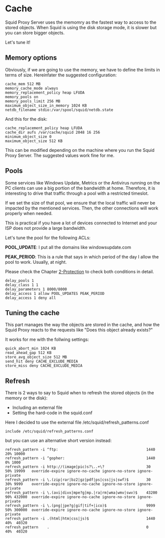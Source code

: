 # Cache

Squid Proxy Server uses the memomry as the fastest way to access to the stored objects.
When Squid is using the disk storage mode, it is slower but you can store bigger objects.

Let's tune it! 

## Memory options

Obviously, if we are going to use the memory, we have to define the limits in terms of size.
Hereinfater the suggested configuration:

```
cache_mem 512 MB  
memory_cache_mode always
memory_replacement_policy heap LFUDA
memory_pools on
memory_pools_limit 256 MB
maximum_object_size_in_memory 1024 KB
netdb_filename stdio:/var/spool/squid/netdb.state
```

And this for the disk:

```
cache_replacement_policy heap LFUDA
cache_dir aufs /var/cache/squid 2048 16 256
minimum_object_size 0
maximum_object_size 512 KB
```

This can be modified depending on the machine where you run the Squid Proxy Server. 
The suggested values work fine for me.


## Pools

Some services like Windows Update, Metrics or the Antivirus running on the PC clients can use a big portion of the bandwidth at home. 
Therefore, it is interesting to drive that traffic through a pool with a restricted timeslot.

If we set the size of that pool, we ensure that the local traffic will never be impacted by the mentioned services.
Then, the other connections will work properly when needed.

This is practical if you have a lot of devices connected to Internet and your ISP does not provide a large bandwidth.

Let's tune the pool for the following ACLs: 

__POOL_UPDATE__: I put all the domains like windowsupdate.com

__PEAK_PERIOD__: This is a rule that says in which period of the day I allow the pool to work. Usually, at night.

Please check the Chapter [2-Protection](https://github.com/RubioApps/RubioGuard/blob/main/docs/2-Protection.md) to check both conditions in detail.

```
delay_pools 1
delay_class 1 1
delay_parameters 1 8000/8000
delay_access 1 allow POOL_UPDATES PEAK_PERIOD
delay_access 1 deny all
```

## Tuning the cache

This part manages the way the objects are stored in the cache, and how the Squid Proxy reacts to the requests like "Does this object already exists?"

It works for me with the follwing settings:

```
quick_abort_min 1024 KB
read_ahead_gap 512 KB
store_avg_object_size 512 MB
send_hit deny CACHE_EXCLUDE_MEDIA
store_miss deny CACHE_EXCLUDE_MEDIA
```

## Refresh

There is 2 ways to say to Squid when to refresh the stored objects (in the memory or the disk):

- Including an external file
- Setting the hard-code in the squid.conf

Here I decided to use the external file /etc/squid/refresh_patterns.conf

```
include /etc/squid/refresh_patterns.conf
```

but you can use an alternative short version instead:

```
refresh_pattern -i ^ftp:                                        1440  20% 10000
refresh_pattern -i ^gopher:                                     1440   0% 1000
refresh_pattern -i http://(image|pic)s?\..+\?                   30    50% 19999   override-expire ignore-no-cache ignore-no-store ignore-private
refresh_pattern -i \.(zip|rar|bz2|gz|pdf|ps|css|js|swf)$        30    30% 9999    override-expire ignore-no-cache ignore-no-store ignore-private
refresh_pattern -i \.(avi|divx|mpe?g|mp.|ra|rm|wma|wmv|swv)$    43200 90% 432000  override-expire ignore-no-cache ignore-no-store ignore-private
refresh_pattern -i \.(png|jpe?g|gif|tif+|ico)$                  9999  50% 300000  override-expire ignore-no-cache ignore-no-store ignore-private
refresh_pattern -i .(html|htm|css|js)$				 			1440	40%	 40320
refresh_pattern    .                                            0     40%  40320
```
